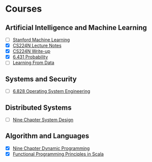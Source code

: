 # Courses

## Artificial Intelligence and Machine Learning

* [ ] [Stanford Machine Learning](./stanford-machine-learning/notes.md)
* [x] [CS224N Lecture Notes](./cs224n/lec-notes.md)
* [x] [CS224N Write-up](./cs224n/write-up.md)
* [x] [6.431 Probability](./6.431-probability/notes.md)
* [ ] [Learning From Data](./learning-from-data/notes.md)

## Systems and Security

* [ ] [6.828 Operating System Engineering](./6.828-os/notes.md)

## Distributed Systems

* [ ] [Nine Chapter System Design](./9chap-system-design/notes.md)

## Algorithm and Languages

* [x] [Nine Chapter Dynamic Programming](./9chap-dynamic-prog/notes.md)
* [x] [Functional Programming Principles in Scala](./func-prog-in-scala/notes.md)
